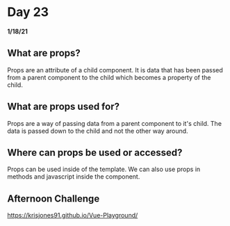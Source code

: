 # Day 23
__1/18/21__

## What are props?
Props are an attribute of a child component. It is data that has been passed from a parent component to the child which becomes a property of the child.
## What are props used for?
Props are a way of passing data from a parent component to it's child. The data is passed down to the child and not the other way around.
## Where can props be used or accessed?
Props can be used inside of the template. We can also use props in methods and javascript inside the component.

## Afternoon Challenge
https://krisjones91.github.io/Vue-Playground/